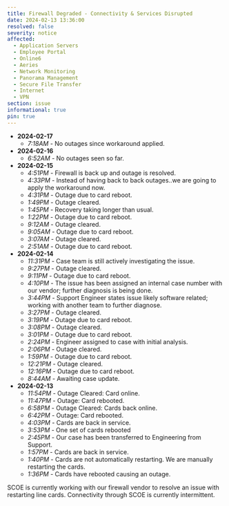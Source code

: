 ```yaml
---
title: Firewall Degraded - Connectivity & Services Disrupted
date: 2024-02-13 13:36:00
resolved: false
severity: notice
affected:
  - Application Servers
  - Employee Portal
  - Online6
  - Aeries
  - Network Monitoring
  - Panorama Management
  - Secure File Transfer
  - Internet
  - VPN
section: issue
informational: true
pin: true
---
```


- **2024-02-17**
  - *7:18AM* - No outages since workaround applied.
- **2024-02-16**
  - *6:52AM* - No outages seen so far.
- **2024-02-15**
  - *4:51PM* - Firewall is back up and outage is resolved.
  - *4:33PM* - Instead of having back to back outages..we are going to apply the workaround now.
  - *4:31PM* - Outage due to card reboot.
  - *1:49PM* - Outage cleared.
  - *1:45PM* - Recovery taking longer than usual.
  - *1:22PM* - Outage due to card reboot.
  - *9:12AM* - Outage cleared.
  - *9:05AM* - Outage due to card reboot.
  - *3:07AM* - Outage cleared.
  - *2:51AM* - Outage due to card reboot.
- **2024-02-14**
  - *11:31PM* - Case team is still actively investigating the issue.
  - *9:27PM* - Outage cleared.
  - *9:11PM* - Outage due to card reboot.
  - *4:10PM* - The issue has been assigned an internal case number with our vendor; further diagnosis is being done.
  - *3:44PM* - Support Engineer states issue likely software related; working with another team to further diagnose.
  - *3:27PM* - Outage cleared.
  - *3:19PM* - Outage due to card reboot.
  - *3:08PM* - Outage cleared.
  - *3:01PM* - Outage due to card reboot.
  - *2:24PM* - Engineer assigned to case with initial analysis.
  - *2:06PM* - Outage cleared.
  - *1:59PM* - Outage due to card reboot.
  - *12:21PM* - Outage cleared.
  - *12:16PM* - Outage due to card reboot.
  - *8:44AM* - Awaiting case update.
- **2024-02-13**
  - *11:54PM* - Outage Cleared: Card online.
  - *11:47PM* - Outage: Card rebooted.
  - *6:58PM* - Outage Cleared: Cards back online.
  - *6:42PM* - Outage: Card rebooted.
  - *4:03PM* - Cards are back in service.
  - *3:53PM* - One set of cards rebooted
  - *2:45PM* - Our case has been transferred to Engineering from Support.
  - *1:57PM* - Cards are back in service.
  - *1:40PM* - Cards are not automatically restarting. We are manually restarting the cards.
  - *1:36PM* - Cards have rebooted causing an outage.

SCOE is currently working with our firewall vendor to resolve an issue with restarting line cards. Connectivity through SCOE is currently intermittent.
